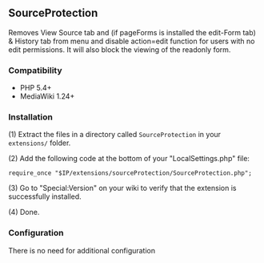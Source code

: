 ## SourceProtection

Removes View Source tab and (if pageForms is installed the edit-Form tab) & History tab from menu and disable action=edit function for users with no edit permissions.
It will also block the viewing of the readonly form.

### Compatibility

* PHP 5.4+
* MediaWiki 1.24+


### Installation

(1) Extract the files in a directory called `SourceProtection` in your `extensions/` folder.

(2) Add the following code at the bottom of your "LocalSettings.php" file:
```
require_once "$IP/extensions/sourceProtection/SourceProtection.php";
```
(3) Go to "Special:Version" on your wiki to verify that the extension is successfully installed.

(4) Done.


### Configuration

There is no need for additional configuration
